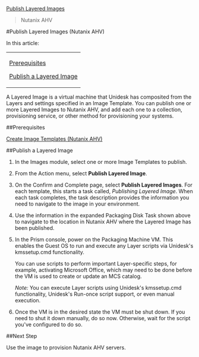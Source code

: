 [Publish Layered Images](layered_images_publish_co4)
 > Nutanix AHV
#Publish Layered Images (Nutanix AHV)
In this article:
<table>            <col></col>            <tbody>                <tr>                    <td>                        <p><a href="#Pre"> Prerequisites</a>                        </p>                        <p><a href="#Pub"> Publish a Layered Image</a>                        </p>                    </td>                </tr>            </tbody>        </table>
A Layered Image is a virtual machine that Unidesk has composited from the Layers and settings specified in an Image Template. You can publish one or more Layered Images to Nutanix AHV, and add each one to a collection, provisioning service, or other method for provisioning your systems.
##Prerequisites<a name="Pre"></a>
[ Create Image Templates (Nutanix AHV)](layered_images_create_template_ah4)[        ](layered_images_create_template_ah4)
##Publish a Layered Image<a name="Pub"></a>
<ol>            <li>                <p>In the Images module, select one or more Image Templates to publish.</p>            </li>            <li>                <p>From the Action menu, select <b>Publish Layered Image</b>.</p>            </li>            <li>                <p>On the Confirm and Complete page, select <b>Publish Layered Images</b>. For each template, this starts a task called, <i>Publishing Layered Image</i>. When each task completes, the task description provides the information you need to navigate to the image in your environment.</p>            </li>            <li>                <p>Use the information in the expanded Packaging Disk Task shown above to navigate to the location in Nutanix AHV where the Layered Image has been published.</p>            </li>            <li>                <p>In the Prism console, power on the Packaging Machine VM. This enables the Guest OS to run and execute any Layer scripts via Unidesk's kmssetup.cmd functionality. </p>                <p>You can use scripts  to perform important Layer-specific steps, for example, activating Microsoft Office, which may need to be done before the VM is used to create or update an MCS catalog. </p>                <p><i>Note:</i> You can execute Layer scripts  using Unidesk's kmssetup.cmd functionality, Unidesk's Run-once script support, or even manual execution. </p>            </li>            <li>Once the VM is in the desired state the VM must be shut down. If you need to shut it down manually, do so now. Otherwise, wait for the script you've configured to do so. </li>        </ol>
##Next Step
Use the image to provision Nutanix AHV servers.


